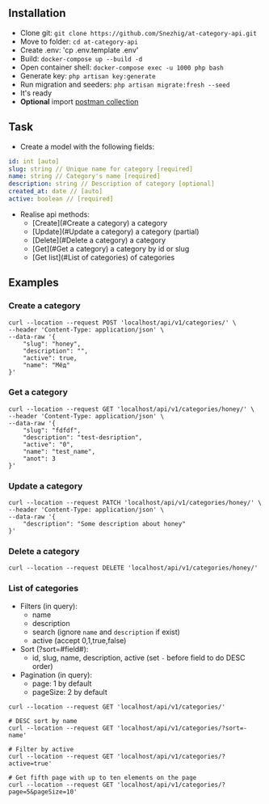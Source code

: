 ## Installation

* Clone git: `git clone https://github.com/Snezhig/at-category-api.git`
* Move to folder: `cd at-category-api`
* Create .env: 'cp .env.template .env'
* Build: `docker-compose up --build -d`
* Open container shell: `docker-compose exec -u 1000 php bash`
* Generate key: `php artisan key:generate`
* Run migration and seeders: `php artisan migrate:fresh --seed`
* It's ready
* **Optional** import [postman collection](./docs/Collection.postman_collection)

## Task

* Create a model with the following fields:

```yaml
id: int [auto]
slug: string // Unique name for category [required]
name: string // Category's name [required]
description: string // Description of category [optional]
created_at: date // [auto]
active: boolean // [required]
```

* Realise api methods:
    * [Create](#Create a category) a category
    * [Update](#Update a category) a category (partial)
    * [Delete](#Delete a category) a category
    * [Get](#Get a category) a category by id or slug
    * [Get list](#List of categories) of categories

## Examples

### Create a category

```shell
curl --location --request POST 'localhost/api/v1/categories/' \
--header 'Content-Type: application/json' \
--data-raw '{
    "slug": "honey",
    "description": "",
    "active": true,
    "name": "Мёд"
}'
```

### Get a category

```shell
curl --location --request GET 'localhost/api/v1/categories/honey/' \
--header 'Content-Type: application/json' \
--data-raw '{
    "slug": "fdfdf",
    "description": "test-desription",
    "active": "0",
    "name": "test_name",
    "anot": 3
}'
```

### Update a category

```shell
curl --location --request PATCH 'localhost/api/v1/categories/honey/' \
--header 'Content-Type: application/json' \
--data-raw '{
    "description": "Some description about honey"
}'
```

### Delete a category

```shell
curl --location --request DELETE 'localhost/api/v1/categories/honey/'
```

### List of categories

* Filters (in query):
    * name
    * description
    * search (ignore `name` and `description` if exist)
    * active (accept 0,1,true,false)
* Sort (?sort=#field#):
    * id, slug, name, description, active (set `-` before field to do DESC order)
* Pagination (in query):
    * page: 1 by default
    * pageSize: 2 by default

```shell
curl --location --request GET 'localhost/api/v1/categories/'
```

```shell
# DESC sort by name
curl --location --request GET 'localhost/api/v1/categories/?sort=-name'
```

```shell
# Filter by active
curl --location --request GET 'localhost/api/v1/categories/?active=true'
```

```shell
# Get fifth page with up to ten elements on the page
curl --location --request GET 'localhost/api/v1/categories/?page=5&pageSize=10'
```
